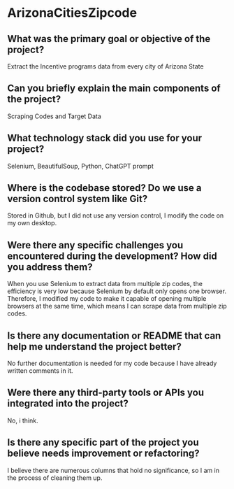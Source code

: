 # ArizonaCitiesZipcode

## What was the primary goal or objective of the project?
Extract the Incentive programs data from every city of Arizona State
    
## Can you briefly explain the main components of the project?
Scraping Codes and Target Data

## What technology stack did you use for your project? 
Selenium, BeautifulSoup, Python, ChatGPT prompt

## Where is the codebase stored? Do we use a version control system like Git?
Stored in Github, but I did not use any version control, I modify the code on my own desktop.

## Were there any specific challenges you encountered during the development? How did you address them?
When you use Selenium to extract data from multiple zip codes, the efficiency is very low because Selenium by default only opens one browser.
Therefore, I modified my code to make it capable of opening multiple browsers at the same time, which means I can scrape data from multiple zip codes.

## Is there any documentation or README that can help me understand the project better?
No further documentation is needed for my code because I have already written comments in it.

## Were there any third-party tools or APIs you integrated into the project?
No, i think.

## Is there any specific part of the project you believe needs improvement or refactoring?
I believe there are numerous columns that hold no significance, so I am in the process of cleaning them up.
